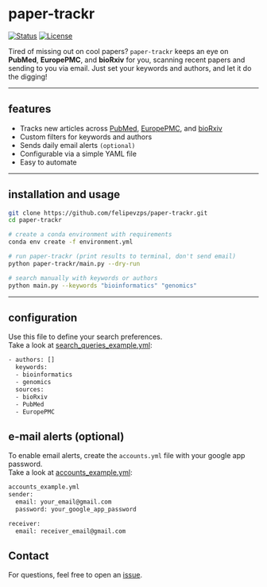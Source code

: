# paper-trackr
[![Status](https://img.shields.io/badge/status-active-success.svg)]() [![License](https://img.shields.io/badge/license-MIT-blue.svg)](LICENSE)

Tired of missing out on cool papers? `paper-trackr` keeps an eye on **PubMed**, **EuropePMC**, and **bioRxiv** for you, scanning recent papers and sending to you via email. Just set your keywords and authors, and let it do the digging!

---

## features

- Tracks new articles across [PubMed](https://pubmed.ncbi.nlm.nih.gov/), [EuropePMC](https://europepmc.org/), and [bioRxiv](https://www.biorxiv.org/)
- Custom filters for keywords and authors
- Sends daily email alerts `(optional)`
- Configurable via a simple YAML file
- Easy to automate

---

## installation and usage

```bash
git clone https://github.com/felipevzps/paper-trackr.git
cd paper-trackr

# create a conda environment with requirements
conda env create -f environment.yml

# run paper-trackr (print results to terminal, don't send email)
python paper-trackr/main.py --dry-run

# search manually with keywords or authors
python main.py --keywords "bioinformatics" "genomics"
```

---

## configuration

Use this file to define your search preferences.  
Take a look at [search_queries_example.yml]():

```bash
- authors: []
  keywords:
  - bioinformatics
  - genomics
  sources:
  - bioRxiv
  - PubMed
  - EuropePMC
```

## e-mail alerts (optional)

To enable email alerts, create the `accounts.yml` file with your google app password.  
Take a look at [accounts_example.yml]():

```bash
accounts_example.yml
sender:
  email: your_email@gmail.com
  password: your_google_app_password

receiver:
  email: receiver_email@gmail.com
```

## Contact 

For questions, feel free to open an [issue](https://github.com/felipevzps/paper-trackr/issues).
